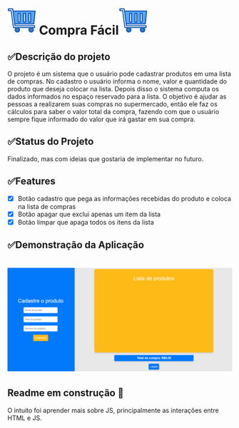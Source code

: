 # <img src="https://github.com/kevinCaldieraro/supermarketList/blob/main/assets/icoPage.png"> Compra Fácil<img src="https://github.com/kevinCaldieraro/supermarketList/blob/main/assets/icoPage.png">

## ✅Descrição do projeto
<p>
  O projeto é um sistema que o usuário pode cadastrar produtos em uma lista de compras. No cadastro o usuário informa o nome, valor e quantidade do produto que deseja colocar na lista. Depois disso o sistema computa os dados informados no espaço reservado para a lista. O objetivo é ajudar as pessoas a realizarem suas compras no supermercado, então ele faz os cálculos para saber o valor total da compra, fazendo com que o usuário sempre fique informado do valor que irá gastar em sua compra.
</p>

## ✅Status do Projeto
<p>
  Finalizado, mas com ideias que gostaria de implementar no futuro.
</p>

## ✅Features
- [x] Botão cadastro que pega as informações recebidas do produto e coloca na lista de compras
- [x] Botão apagar que exclui apenas um item da lista
- [x] Botão limpar que apaga todos os itens da lista

## ✅Demonstração da Aplicação
<h1 align="center"> <img src="https://github.com/kevinCaldieraro/supermarketList/blob/main/.github/pc_gif.gif">

## Readme em construção 🚧




O intuito foi aprender mais sobre JS, principalmente as interações entre HTML e JS.
